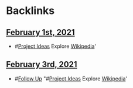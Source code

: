 
# Backlinks
## [February 1st, 2021](<February 1st, 2021.md>)
- #[Project Ideas](<Project Ideas.md>) Explore [Wikipedia](<Wikipedia.md>)'

## [February 3rd, 2021](<February 3rd, 2021.md>)
- #[Follow Up](<Follow Up.md>) "#[Project Ideas](<Project Ideas.md>) Explore [Wikipedia](<Wikipedia.md>)'

